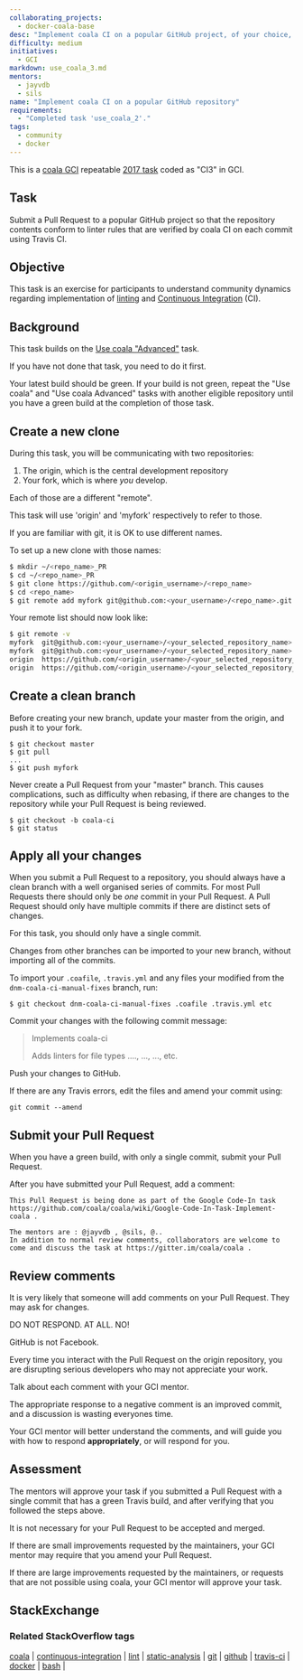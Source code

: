 ```yaml
---
collaborating_projects:
  - docker-coala-base
desc: "Implement coala CI on a popular GitHub project, of your choice, using a Docker image on Travis CI, and report the results to the coala developers."
difficulty: medium
initiatives:
  - GCI
markdown: use_coala_3.md
mentors:
  - jayvdb
  - sils
name: "Implement coala CI on a popular GitHub repository"
requirements:
  - "Completed task 'use_coala_2'."
tags:
  - community
  - docker
---
```

This is a [coala GCI](https://github.com/coala/coala/wiki/Google-Code-In) repeatable
[2017 task](https://codein.withgoogle.com/dashboard/tasks/6236781315883008/)
coded as "CI3" in GCI.

## Task

Submit a Pull Request to a popular GitHub project so that the repository
contents conform to linter rules that are verified by coala CI on each
commit using Travis CI.

## Objective

This task is an exercise for participants to understand community
dynamics regarding implementation of
[linting](https://en.wikipedia.org/wiki/Lint_(software)) and
[Continuous Integration](https://en.wikipedia.org/wiki/Continuous_integration)
(CI).

## Background

This task builds on the
[Use coala "Advanced"](https://github.com/coala/coala/wiki/Google-Code-In-Task-Use-coala-Advanced)
task.

If you have not done that task, you need to do it first.

Your latest build should be green.
If your build is not green, repeat the "Use coala" and "Use coala Advanced" tasks
with another eligible repository until you have a green build at the completion of
those task.

## Create a new clone

During this task, you will be communicating with two repositories:

1. The origin, which is the central development repository
2. Your fork, which is where *you* develop.

Each of those are a different "remote".

This task will use 'origin' and 'myfork' respectively to refer to those.

If you are familiar with git, it is OK to use different names.

To set up a new clone with those names:

```bash
$ mkdir ~/<repo_name>_PR
$ cd ~/<repo_name>_PR
$ git clone https://github.com/<origin_username>/<repo_name>
$ cd <repo_name>
$ git remote add myfork git@github.com:<your_username>/<repo_name>.git
```

Your remote list should now look like:

```bash
$ git remote -v
myfork	git@github.com:<your_username>/<your_selected_repository_name>.git (fetch)
myfork	git@github.com:<your_username>/<your_selected_repository_name>.git (push)
origin	https://github.com/<origin_username>/<your_selected_repository_name> (fetch)
origin	https://github.com/<origin_username>/<your_selected_repository_name> (push)
```

## Create a clean branch

Before creating your new branch, update your master from the origin,
and push it to your fork.

```
$ git checkout master
$ git pull
...
$ git push myfork
```

Never create a Pull Request from your "master" branch.
This causes complications, such as difficulty when rebasing,
if there are changes to the repository while your
Pull Request is being reviewed.

```
$ git checkout -b coala-ci
$ git status
```

## Apply all your changes

When you submit a Pull Request to a repository, you should always have a
clean branch with a well organised series of commits.  For most Pull Requests
there should only be *one* commit in your Pull Request.  A Pull Request should
only have multiple commits if there are distinct sets of changes.

For this task, you should only have a single commit.

Changes from other branches can be imported to your new branch, without
importing all of the commits.

To import your `.coafile`, `.travis.yml` and any files your modified from
the `dnm-coala-ci-manual-fixes` branch, run:

```
$ git checkout dnm-coala-ci-manual-fixes .coafile .travis.yml etc
```

Commit your changes with the following commit message:

> Implements coala-ci
>
> Adds linters for file types ...., ..., ..., etc.

Push your changes to GitHub.

If there are any Travis errors, edit the files and amend your
commit using:

```
git commit --amend
```

## Submit your Pull Request

When you have a green build, with only a single commit, submit your Pull Request.

After you have submitted your Pull Request, add a comment:

```
This Pull Request is being done as part of the Google Code-In task https://github.com/coala/coala/wiki/Google-Code-In-Task-Implement-coala .

The mentors are : @jayvdb , @sils, @..
In addition to normal review comments, collaborators are welcome to come and discuss the task at https://gitter.im/coala/coala .
```

## Review comments

It is very likely that someone will add comments on your Pull Request.
They may ask for changes.

DO NOT RESPOND.
AT ALL.
NO!

GitHub is not Facebook.

Every time you interact with the Pull Request on the origin repository,
you are disrupting serious developers who may not appreciate your work.

Talk about each comment with your GCI mentor.

The appropriate response to a negative comment is an improved commit,
and a discussion is wasting everyones time.

Your GCI mentor will better understand the comments, and will guide you
with how to respond **appropriately**, or will respond for you.

## Assessment

The mentors will approve your task if you submitted a Pull Request with a
single commit that has a green Travis build, and after verifying that
you followed the steps above.

It is not necessary for your Pull Request to be accepted and merged.

If there are small improvements requested by the maintainers, your GCI mentor
may require that you amend your Pull Request.

If there are large improvements requested by the maintainers, or
requests that are not possible using coala, your GCI mentor will
approve your task.

## StackExchange

### Related StackOverflow tags

[coala](http://stackoverflow.com/questions/tagged/coala) |
[continuous-integration](http://stackoverflow.com/questions/tagged/continuous-integration) |
[lint](http://stackoverflow.com/questions/tagged/lint) |
[static-analysis](http://stackoverflow.com/questions/tagged/static-analysis) |
[git](http://stackoverflow.com/questions/tagged/git) |
[github](http://stackoverflow.com/questions/tagged/github) |
[travis-ci](http://stackoverflow.com/questions/tagged/travis-ci) |
[docker](http://stackoverflow.com/questions/tagged/docker) |
[bash](http://stackoverflow.com/questions/tagged/bash) |
